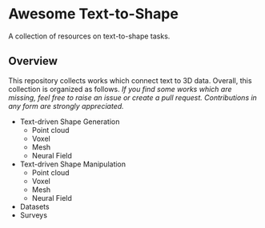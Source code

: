 # Awesome Text-to-Shape
A collection of resources on text-to-shape tasks.

## Overview
This repository collects works which connect text to 3D data. Overall, this collection is organized as follows. _If you find some works which are missing, feel free to raise an issue or create a pull request. Contributions in any form are strongly appreciated._
* Text-driven Shape Generation
  * Point cloud
  * Voxel
  * Mesh
  * Neural Field
* Text-driven Shape Manipulation
  * Point cloud
  * Voxel
  * Mesh
  * Neural Field
* Datasets
* Surveys 
